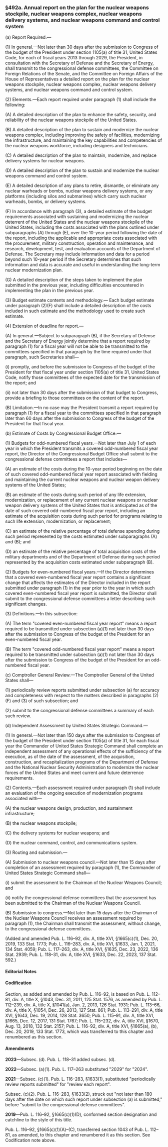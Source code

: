 ### §492a. Annual report on the plan for the nuclear weapons stockpile, nuclear weapons complex, nuclear weapons delivery systems, and nuclear weapons command and control system ###

(a) Report Required.—

(1) In general.—Not later than 30 days after the submission to Congress of the budget of the President under section 1105(a) of title 31, United States Code, for each of fiscal years 2013 through 2029, the President, in consultation with the Secretary of Defense and the Secretary of Energy, shall transmit to the congressional defense committees, the Committee on Foreign Relations of the Senate, and the Committee on Foreign Affairs of the House of Representatives a detailed report on the plan for the nuclear weapons stockpile, nuclear weapons complex, nuclear weapons delivery systems, and nuclear weapons command and control system.

(2) Elements.—Each report required under paragraph (1) shall include the following:

(A) A detailed description of the plan to enhance the safety, security, and reliability of the nuclear weapons stockpile of the United States.

(B) A detailed description of the plan to sustain and modernize the nuclear weapons complex, including improving the safety of facilities, modernizing the infrastructure, and maintaining the key capabilities and competencies of the nuclear weapons workforce, including designers and technicians.

(C) A detailed description of the plan to maintain, modernize, and replace delivery systems for nuclear weapons.

(D) A detailed description of the plan to sustain and modernize the nuclear weapons command and control system.

(E) A detailed description of any plans to retire, dismantle, or eliminate any nuclear warheads or bombs, nuclear weapons delivery systems, or any platforms (including silos and submarines) which carry such nuclear warheads, bombs, or delivery systems.

(F) In accordance with paragraph (3), a detailed estimate of the budget requirements associated with sustaining and modernizing the nuclear deterrent of the United States and the nuclear weapons stockpile of the United States, including the costs associated with the plans outlined under subparagraphs (A) through (E), over the 10-year period following the date of the report, including the applicable and appropriate costs associated with the procurement, military construction, operation and maintenance, and research, development, test, and evaluation accounts of the Department of Defense. The Secretary may include information and data for a period beyond such 10-year period if the Secretary determines that such information and data is accurate and useful in understanding the long-term nuclear modernization plan.

(G) A detailed description of the steps taken to implement the plan submitted in the previous year, including difficulties encountered in implementing the plan in the previous year.

(3) Budget estimate contents and methodology.— Each budget estimate under paragraph (2)(F) shall include a detailed description of the costs included in such estimate and the methodology used to create such estimate.

(4) Extension of deadline for report.—

(A) In general.—Subject to subparagraph (B), if the Secretary of Defense and the Secretary of Energy jointly determine that a report required by paragraph (1) for a fiscal year will not be able to be transmitted to the committees specified in that paragraph by the time required under that paragraph, such Secretaries shall—

(i) promptly, and before the submission to Congress of the budget of the President for that fiscal year under section 1105(a) of title 31, United States Code, notify those committees of the expected date for the transmission of the report; and

(ii) not later than 30 days after the submission of that budget to Congress, provide a briefing to those committees on the content of the report.

(B) Limitation.—In no case may the President transmit a report required by paragraph (1) for a fiscal year to the committees specified in that paragraph later than 60 days after the submission to Congress of the budget of the President for that fiscal year.

(b) Estimate of Costs by Congressional Budget Office.—

(1) Budgets for odd-numbered fiscal years.—Not later than July 1 of each year in which the President transmits a covered odd-numbered fiscal year report, the Director of the Congressional Budget Office shall submit to the congressional defense committees a report that includes—

(A) an estimate of the costs during the 10-year period beginning on the date of such covered odd-numbered fiscal year report associated with fielding and maintaining the current nuclear weapons and nuclear weapon delivery systems of the United States;

(B) an estimate of the costs during such period of any life extension, modernization, or replacement of any current nuclear weapons or nuclear weapon delivery systems of the United States that is anticipated as of the date of such covered odd-numbered fiscal year report, including an estimate of the acquisition costs during such period for programs relating to such life extension, modernization, or replacement;

(C) an estimate of the relative percentage of total defense spending during such period represented by the costs estimated under subparagraphs (A) and (B); and

(D) an estimate of the relative percentage of total acquisition costs of the military departments and of the Department of Defense during such period represented by the acquisition costs estimated under subparagraph (B).

(2) Budgets for even-numbered fiscal years.—If the Director determines that a covered even-numbered fiscal year report contains a significant change that affects the estimates of the Director included in the report submitted under paragraph (1) in the year prior to the year in which such covered even-numbered fiscal year report is submitted, the Director shall submit to the congressional defense committees a letter describing such significant changes.

(3) Definitions.—In this subsection:

(A) The term "covered even-numbered fiscal year report" means a report required to be transmitted under subsection (a)(1) not later than 30 days after the submission to Congress of the budget of the President for an even-numbered fiscal year.

(B) The term "covered odd-numbered fiscal year report" means a report required to be transmitted under subsection (a)(1) not later than 30 days after the submission to Congress of the budget of the President for an odd-numbered fiscal year.

(c) Comptroller General Review.—The Comptroller General of the United States shall—

(1) periodically review reports submitted under subsection (a) for accuracy and completeness with respect to the matters described in paragraphs (2)(F) and (3) of such subsection; and

(2) submit to the congressional defense committees a summary of each such review.

(d) Independent Assessment by United States Strategic Command.—

(1) In general.—Not later than 150 days after the submission to Congress of the budget of the President under section 1105(a) of title 31, for each fiscal year the Commander of United States Strategic Command shall complete an independent assessment of any operational effects of the sufficiency of the execution, as of the date of the assessment, of the acquisition, construction, and recapitalization programs of the Department of Defense and the National Nuclear Security Administration to modernize the nuclear forces of the United States and meet current and future deterrence requirements.

(2) Contents.—Each assessment required under paragraph (1) shall include an evaluation of the ongoing execution of modernization programs associated with—

(A) the nuclear weapons design, production, and sustainment infrastructure;

(B) the nuclear weapons stockpile;

(C) the delivery systems for nuclear weapons; and

(D) the nuclear command, control, and communications system.

(3) Routing and submission.—

(A) Submission to nuclear weapons council.—Not later than 15 days after completion of an assessment required by paragraph (1), the Commander of United States Strategic Command shall—

(i) submit the assessment to the Chairman of the Nuclear Weapons Council; and

(ii) notify the congressional defense committees that the assessment has been submitted to the Chairman of the Nuclear Weapons Council.

(B) Submission to congress.—Not later than 15 days after the Chairman of the Nuclear Weapons Council receives an assessment required by paragraph (1), the Chairman shall transmit the assessment, without change, to the congressional defense committees.

(Added and amended Pub. L. 116–92, div. A, title XVI, §1665(c)(1), Dec. 20, 2019, 133 Stat. 1773; Pub. L. 116–283, div. A, title XVI, §1633, Jan. 1, 2021, 134 Stat. 4059; Pub. L. 117–263, div. A, title XVI, §1635, Dec. 23, 2022, 136 Stat. 2939; Pub. L. 118–31, div. A, title XVI, §1633, Dec. 22, 2023, 137 Stat. 592.)

#### **Editorial Notes** ####

#### Codification ####

Section, as added and amended by Pub. L. 116–92, is based on Pub. L. 112–81, div. A, title X, §1043, Dec. 31, 2011, 125 Stat. 1576, as amended by Pub. L. 112–239, div. A, title X, §1041(a), Jan. 2, 2013, 126 Stat. 1931; Pub. L. 113–66, div. A, title X, §1054, Dec. 26, 2013, 127 Stat. 861; Pub. L. 113–291, div. A, title XVI, §1643, Dec. 19, 2014, 128 Stat. 3650; Pub. L. 115–91, div. A, title XVI, §1665, Dec. 12, 2017, 131 Stat. 1767; Pub. L. 115–232, div. A, title XVI, §1670, Aug. 13, 2018, 132 Stat. 2157; Pub. L. 116–92, div. A, title XVI, §1665(a), (b), Dec. 20, 2019, 133 Stat. 1773, which was transferred to this chapter and renumbered as this section.

#### Amendments ####

**2023**—Subsec. (d). Pub. L. 118–31 added subsec. (d).

**2022**—Subsec. (a)(1). Pub. L. 117–263 substituted "2029" for "2024".

**2021**—Subsec. (c)(1). Pub. L. 116–283, §1633(1), substituted "periodically review reports submitted" for "review each report".

Subsec. (c)(2). Pub. L. 116–283, §1633(2), struck out "not later than 180 days after the date on which such report under subsection (a) is submitted," before "submit to the congressional defense committees".

**2019**—Pub. L. 116–92, §1665(c)(1)(D), conformed section designation and catchline to the style of this title.

Pub. L. 116–92, §1665(c)(1)(A)–(C), transferred section 1043 of Pub. L. 112–81, as amended, to this chapter and renumbered it as this section. See Codification note above.